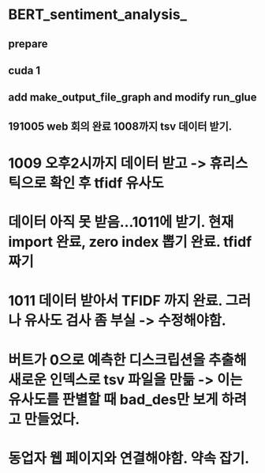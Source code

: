 # BERT_sentiment_analysis_

## prepare
## cuda 1 
## add make_output_file_graph  and modify run_glue
## 191005 web 회의 완료 1008까지 tsv 데이터 받기.
# 1009 오후2시까지 데이터 받고 -> 휴리스틱으로 확인 후 tfidf 유사도
# 데이터 아직 못 받음...1011에 받기. 현재 import 완료, zero index 뽑기 완료. tfidf 짜기 
# 1011 데이터 받아서 TFIDF 까지 완료. 그러나 유사도 검사 좀 부실 -> 수정해야함.
# 버트가 0으로 예측한 디스크립션을 추출해 새로운 인덱스로 tsv 파일을 만듦 -> 이는 유사도를 판별할 때 bad_des만 보게 하려고 만들었다.
# 동업자 웹 페이지와 연결해야함. 약속 잡기.
